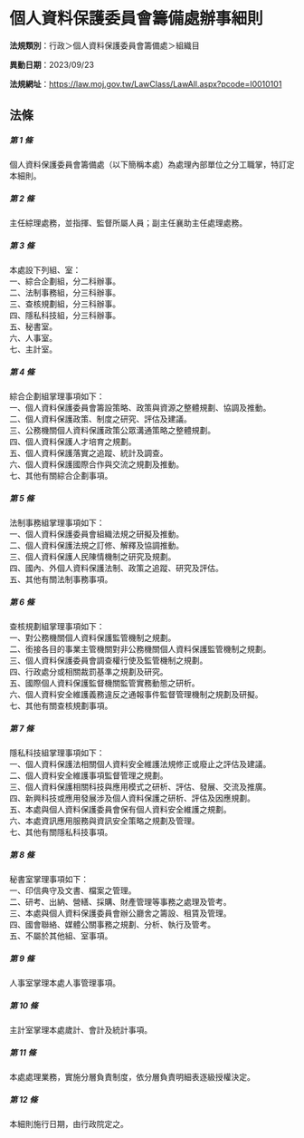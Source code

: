 # 個人資料保護委員會籌備處辦事細則

**法規類別**：行政＞個人資料保護委員會籌備處＞組織目

**異動日期**：2023/09/23  

**法規網址**：https://law.moj.gov.tw/LawClass/LawAll.aspx?pcode=I0010101





## 法條
##### 第 1 條
個人資料保護委員會籌備處（以下簡稱本處）為處理內部單位之分工職掌，特訂定本細則。

##### 第 2 條
主任綜理處務，並指揮、監督所屬人員；副主任襄助主任處理處務。

##### 第 3 條
本處設下列組、室：  
一、綜合企劃組，分二科辦事。  
二、法制事務組，分三科辦事。  
三、查核規劃組，分三科辦事。  
四、隱私科技組，分三科辦事。  
五、秘書室。  
六、人事室。  
七、主計室。  

##### 第 4 條
綜合企劃組掌理事項如下：  
一、個人資料保護委員會籌設策略、政策與資源之整體規劃、協調及推動。  
二、個人資料保護政策、制度之研究、評估及建議。  
三、公務機關個人資料保護政策公眾溝通策略之整體規劃。  
四、個人資料保護人才培育之規劃。  
五、個人資料保護落實之追蹤、統計及調查。  
六、個人資料保護國際合作與交流之規劃及推動。  
七、其他有關綜合企劃事項。  

##### 第 5 條
法制事務組掌理事項如下：  
一、個人資料保護委員會組織法規之研擬及推動。  
二、個人資料保護法規之訂修、解釋及協調推動。  
三、個人資料保護人民陳情機制之研究及規劃。  
四、國內、外個人資料保護法制、政策之追蹤、研究及評估。  
五、其他有關法制事務事項。  

##### 第 6 條
查核規劃組掌理事項如下：  
一、對公務機關個人資料保護監管機制之規劃。  
二、銜接各目的事業主管機關對非公務機關個人資料保護監管機制之規劃。  
三、個人資料保護委員會調查權行使及監管機制之規劃。  
四、行政處分或相關裁罰基準之規劃及研究。  
五、國際個人資料保護監督機關監管實務動態之研析。  
六、個人資料安全維護義務違反之通報事件監督管理機制之規劃及研擬。  
七、其他有關查核規劃事項。  

##### 第 7 條
隱私科技組掌理事項如下：  
一、個人資料保護法相關個人資料安全維護法規修正或廢止之評估及建議。  
二、個人資料安全維護事項監督管理之規劃。  
三、個人資料保護相關科技與應用模式之研析、評估、發展、交流及推廣。  
四、新興科技或應用發展涉及個人資料保護之研析、評估及因應規劃。  
五、本處與個人資料保護委員會保有個人資料安全維護之規劃。  
六、本處資訊應用服務與資訊安全策略之規劃及管理。  
七、其他有關隱私科技事項。  

##### 第 8 條
秘書室掌理事項如下：  
一、印信典守及文書、檔案之管理。  
二、研考、出納、營繕、採購、財產管理等事務之處理及管考。  
三、本處與個人資料保護委員會辦公廳舍之籌設、租賃及管理。  
四、國會聯絡、媒體公關事務之規劃、分析、執行及管考。  
五、不屬於其他組、室事項。  

##### 第 9 條
人事室掌理本處人事管理事項。

##### 第 10 條
主計室掌理本處歲計、會計及統計事項。

##### 第 11 條
本處處理業務，實施分層負責制度，依分層負責明細表逐級授權決定。

##### 第 12 條
本細則施行日期，由行政院定之。


